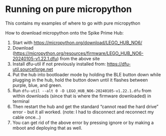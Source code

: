 # Running on pure micropython
This contains my examples of where to go with pure micropython

How to download micropython onto the Spike Prime Hub:
1. Start with https://micropython.org/download/LEGO_HUB_NO6/
2. Download (https://micropython.org/resources/firmware/LEGO_HUB_NO6-20240105-v1.22.1.dfu) from the above site
3. Install dfu-util if not previously installed from: https://dfu-util.sourceforge.net
4. Put the hub into bootloader mode by holding the BLE button down while plugging in the hub, hold the button down until it flashes between purple, blue, and green.
5. Run `dfu-util --alt 0 -D LEGO_HUB_NO6-20240105-v1.22.1.dfu` from within downloads (since that is where the firmware downloaded) in terminal
6. Then restart the hub and get the standard “cannot read the hard drive” error - but it all worked. (note: I had to disconnect and reconnect my cable once…)
7. You can get rid of the above error by pressing ignore or by making a mboot and deploying that as well.

